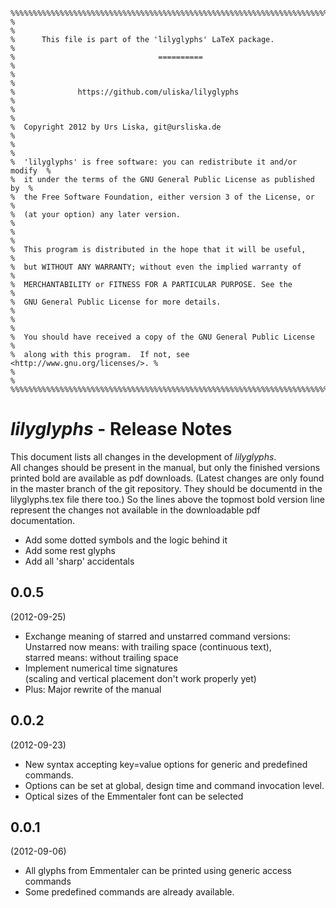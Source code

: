     %%%%%%%%%%%%%%%%%%%%%%%%%%%%%%%%%%%%%%%%%%%%%%%%%%%%%%%%%%%%%%%%%%%%%%%%%%  
    %                                                                        %  
    %      This file is part of the 'lilyglyphs' LaTeX package.              %  
    %                                ==========                              %  
    %                                                                        %  
    %              https://github.com/uliska/lilyglyphs                      %  
    %                                                                        %  
    %  Copyright 2012 by Urs Liska, git@ursliska.de                          %  
    %                                                                        %  
    %  'lilyglyphs' is free software: you can redistribute it and/or modify  %  
    %  it under the terms of the GNU General Public License as published by  %  
    %  the Free Software Foundation, either version 3 of the License, or     %  
    %  (at your option) any later version.                                   %  
    %                                                                        %  
    %  This program is distributed in the hope that it will be useful,       %  
    %  but WITHOUT ANY WARRANTY; without even the implied warranty of        %  
    %  MERCHANTABILITY or FITNESS FOR A PARTICULAR PURPOSE. See the          %  
    %  GNU General Public License for more details.                          %  
    %                                                                        %  
    %  You should have received a copy of the GNU General Public License     %  
    %  along with this program.  If not, see <http://www.gnu.org/licenses/>. %  
    %                                                                        %  
    %%%%%%%%%%%%%%%%%%%%%%%%%%%%%%%%%%%%%%%%%%%%%%%%%%%%%%%%%%%%%%%%%%%%%%%%%%  

*lilyglyphs* - Release Notes
============================
This document lists all changes in the development of *lilyglyphs*.  
All changes should be present in the manual, but only the finished versions printed bold are available as pdf downloads. (Latest changes are only found in the master branch of the git repository. They should be documentd in the lilyglyphs.tex file there too.)
So the lines above the topmost bold version line represent the changes not available in the downloadable pdf documentation.

- Add some dotted symbols and the logic behind it
- Add some rest glyphs
- Add all 'sharp' accidentals

0.0.5
-----
(2012-09-25)

- Exchange meaning of starred and unstarred command versions:  
Unstarred now means: with trailing space (continuous text),  
starred means: without trailing space
- Implement numerical time signatures  
(scaling and vertical placement don't work properly yet)
- Plus: Major rewrite of the manual

0.0.2 
-----
(2012-09-23)

- New syntax accepting key=value options for generic and predefined commands.
- Options can be set at global, design time and command invocation level.
- Optical sizes of the Emmentaler font can be selected

0.0.1
-----
(2012-09-06)

- All glyphs from Emmentaler can be printed using generic access commands
- Some predefined commands are already available.